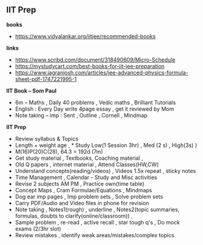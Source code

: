 ## IIT Prep
**books**
* https://www.vidyalankar.org/iitjee/recommended-books

**links**
* https://www.scribd.com/document/318490609/Micro-Schedule
* https://mystudycart.com/best-books-for-iit-jee-preparation
* https://www.jagranjosh.com/articles/jee-advanced-physics-formula-sheet-pdf-1747221995-1

**IIT Book – Som Paul**
* 6m – Maths , Daily 40 problems , Vedic maths , Brilliant Tutorials
* English : Every Day write 4page essay , get it reviewed by Mom
* Note taking – imp : Sent , Outline , Cornell , Mindmap

**IIT Prep**
* Review syllabus & Topics 
* Length + weight age  , * Study Low(1 Session 3hr) , Med (2 s) , High(3s) ) 
* M(16)P(20)C(28), 64.3 = 192d (7m) 
* Get study material  , Textbooks, Coaching material , 
* Old Q papers , internet material , Attend Classes(HW,CW)
* Understand concepts(reading/videos) , Videos 1.5x repeat , sticky notes
* Time Management , Calendar - Study and Misc activities
* Revise 2 subjects AM PM , Practice own(time table) 
* Concept Maps  , Cram Formulae/Equations  , Mindmaps
* Dog ear imp pages , Imp problem sets , Solve problem sets
* Carry PDF/Audio and Video files in phone for revision
* Note taking , Notes1(rough) , underline , Notes2(topic summaries, formulas, doubts to clarify(online/classroom)) , 
* Sample problem , re-read , active recall , star tough q's  , Do mock exams (2/3hr slot) 
* Review mistakes , identify weak areas/mistakes/complex topics
